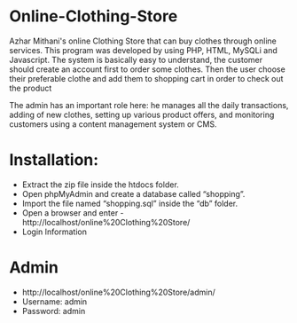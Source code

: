 # Online-Clothing-Store


Azhar Mithani's online Clothing Store that can buy clothes through online services. This program was developed by using PHP, HTML, MySQLi and Javascript. The system is basically easy to understand, the customer should create an account first to order some clothes. Then the user choose their preferable clothe and add them to shopping cart in order to check out the product


The admin has an important role here: he manages all the daily transactions, adding of new clothes, setting up various product offers, and monitoring customers using a content management system or CMS.

# Installation:
- Extract the zip file inside the htdocs folder.
- Open phpMyAdmin and create a database called “shopping”.
- Import the file named “shopping.sql” inside the “db” folder.
- Open a browser and enter  -  http://localhost/online%20Clothing%20Store/
- Login Information
# Admin
- http://localhost/online%20Clothing%20Store/admin/
- Username: admin
- Password: admin
